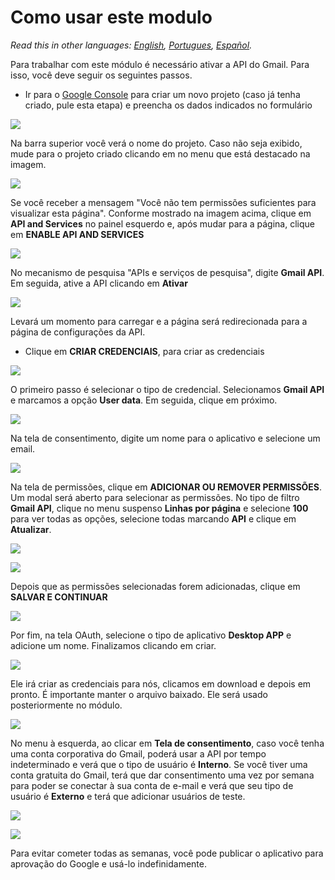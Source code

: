 # Como usar este modulo

*Read this in other languages: [English](how_to_use.md), [Portugues](how_to_use.pr.md), [Español](how_to_use.es.md).*

Para trabalhar com este módulo é necessário ativar a API do Gmail. Para isso, você deve seguir os seguintes passos.
* Ir para o [Google Console](https://console.cloud.google.com/projectcreate?previousPage=%2Fhome%2Fdashboard%3Fproject%3Dprueba-312216%26hl%3Des&folder=&organizationId=777182023349&hl=es) para criar um novo projeto (caso já tenha criado, pule esta etapa) e preencha os dados indicados no formulário

![](imgs/proyectonuevo.png)

Na barra superior você verá o nome do projeto. Caso não seja exibido, mude para o projeto criado clicando em no menu que está destacado na imagem.

![](imgs/seleccionarproyecto.png)

Se você receber a mensagem "Você não tem permissões suficientes para visualizar esta página". Conforme mostrado na imagem acima, clique em **API and Services** no painel esquerdo e, após mudar para a página, clique em **ENABLE API AND SERVICES**

![](imgs/habilitarapiyservicios.png)

No mecanismo de pesquisa "APIs e serviços de pesquisa", digite **Gmail API**. Em seguida, ative a API clicando em **Ativar**

![](imgs/gamialapi.png)

Levará um momento para carregar e a página será redirecionada para a página de configurações da API.

* Clique em **CRIAR CREDENCIAIS**, para criar as credenciais

![](imgs/crearcredenciales.png)

O primeiro passo é selecionar o tipo de credencial. Selecionamos **Gmail API** e marcamos a opção **User data**. Em seguida, clique em próximo.

![](imgs/tipocredencial.png)

Na tela de consentimento, digite um nome para o aplicativo e selecione um email.

![](imgs/pantallaconsentimiento.png)

Na tela de permissões, clique em **ADICIONAR OU REMOVER PERMISSÕES**. Um modal será aberto para selecionar as permissões. No tipo de filtro **Gmail API**, clique no menu suspenso **Linhas por página** e selecione **100** para ver todas as opções, selecione todas marcando **API** e clique em **Atualizar**.


![](imgs/agregarpermisos.png)

![](imgs/actualizar.png)

Depois que as permissões selecionadas forem adicionadas, clique em **SALVAR E CONTINUAR**

![](imgs/guardarycontinuar.png)

Por fim, na tela OAuth, selecione o tipo de aplicativo **Desktop APP** e adicione um nome. Finalizamos clicando em criar.

![](imgs/oauth.png)

Ele irá criar as credenciais para nós, clicamos em download e depois em pronto. É importante manter o arquivo baixado. Ele será usado posteriormente no módulo.

![](imgs/descargar.png)

No menu à esquerda, ao clicar em **Tela de consentimento**, caso você tenha uma conta corporativa do Gmail, poderá usar a API por tempo indeterminado e verá que o tipo de usuário é **Interno**. Se você tiver uma conta gratuita do Gmail, terá que dar consentimento uma vez por semana para poder se conectar à sua conta de e-mail e verá que seu tipo de usuário é **Externo** e terá que adicionar usuários de teste.

![](imgs/interno.png)

![](imgs/externo.png)

Para evitar cometer todas as semanas, você pode publicar o aplicativo para aprovação do Google e usá-lo indefinidamente.